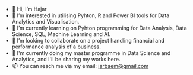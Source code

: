 - 👋 Hi, I’m Hajar
- 👀 I’m interested in utilising Pyhton, R and Power BI tools for Data Analytics and Visualisation.
- 🌱 I’m currently learning on Pyhton programming for Data Analysis, Data Science, SQL, Machine Learning and AI.
- 💞️ I’m looking to collaborate on a project handling financial and performance analysis of a business.
- 📖 I'm currently doing my master programme in Data Science and Analytics, and I'll be sharing my works here. 
- 📫 You can reach me via my email: jarbaem@gmail.com
<!---
jarbaem/jarbaem is a ✨ special ✨ repository because its `README.md` (this file) appears on your GitHub profile.
You can click the Preview link to take a look at your changes.
--->
